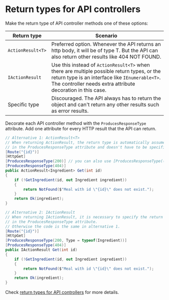 # Return types for API controllers

Make the return type of API controller methods one of these options:

| Return type | Scenario |
|-------------|----------|
| `ActionResult<T>` | Preferred option. Whenever the API returns an http body, it will be of type T. But the API can also return other results like 404 NOT FOUND. |
| `IActionResult` | Use this instead of `ActionResult<T>` when there are multiple possible return types, or the return type is an interface like `IEnumerable<T>`. The controller needs extra attribute decoration in this case. |
| Specific type | Discouraged. The API always has to return the object and can't return any other results such as error results. |

Decorate each API controller method with the `ProducesResponseType` attribute.
Add one attribute for every HTTP result that the API can return.

```csharp
// Alternative 1: ActionResult<T>
// When returning ActionResult, the return type is automatically assumed
// in the ProducesResponseType attribute and doesn't have to be specified.
[Route("{id}")]
[HttpGet]
[ProducesResponseType(200)] // you can also use [ProducesResponseType((int)HttpStatusCode.OK)] for more readability
[ProducesResponseType(404)]
public ActionResult<Ingredient> Get(int id)
{
    if (!GetIngredient(id, out Ingredient ingredient))
    {
        return NotFound($"Meal with id \"{id}\" does not exist.");
    }
    return Ok(ingredient);
}

// Alternative 2: IActionResult
// When returning IActionResult, it is necessary to specify the return type
// in the ProducesResponseType attribute.
// Otherwise the code is the same in alternative 1.
[Route("{id}")]
[HttpGet]
[ProducesResponseType(200, Type = typeof(Ingredient))]
[ProducesResponseType(404)]
public IActionResult Get(int id)
{
    if (!GetIngredient(id, out Ingredient ingredient))
    {
        return NotFound($"Meal with id \"{id}\" does not exist.");
    }
    return Ok(ingredient);
}
```

Check [return types for API controllers](https://docs.microsoft.com/en-us/aspnet/core/web-api/action-return-types?view=aspnetcore-2.2) for more details.